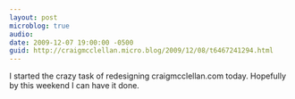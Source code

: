 ```yaml
---
layout: post
microblog: true
audio: 
date: 2009-12-07 19:00:00 -0500
guid: http://craigmcclellan.micro.blog/2009/12/08/t6467241294.html
---
```

I started the crazy task of redesigning craigmcclellan.com today.  Hopefully by this weekend I can have it done.
